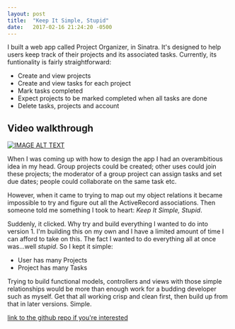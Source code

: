 ```yaml
---
layout: post
title:  "Keep It Simple, Stupid"
date:   2017-02-16 21:24:20 -0500
---
```



I built a web app called Project Organizer, in Sinatra. It's designed to help users keep track of their projects and its associated tasks.  Currently, its funtionality is fairly straightforward:

- Create and view projects
- Create and view tasks for each project
- Mark tasks completed
- Expect projects to be marked completed when all tasks are done
- Delete tasks, projects and account

## Video walkthrough
[![IMAGE ALT TEXT](https://img.youtube.com/vi/13SoAVfOfas/0.jpg)](http://www.youtube.com/watch?v=13SoAVfOfas "Video Title")

When I was coming up with how to design the app I had an overambitious idea in my head.  Group projects could be created; other uses could join these projects; the moderator of a group project can assign tasks and set due dates; people could collaborate on the same task etc.

However, when it came to trying to map out my object relations it became impossible to try and figure out all the ActiveRecord associations.  Then someone told me something I took to heart: *Keep It Simple, Stupid*.

Suddenly, it clicked. Why try and build everything I wanted to do into version 1.  I'm building this on my own and I have a limited amount of time I can afford to take on this.  The fact I wanted to do everything all at once was...well *stupid*.
So I kept it simple:

- User has many Projects
- Project has many Tasks

Trying to build functional models, controllers and views with those simple relationships would be more than enough work for a budding developer such as myself.  Get that all working crisp and clean first, then build up from that in later versions.  Simple.

[link to the github repo if you're interested](https://github.com/jilustrisimo/project-organizer)

